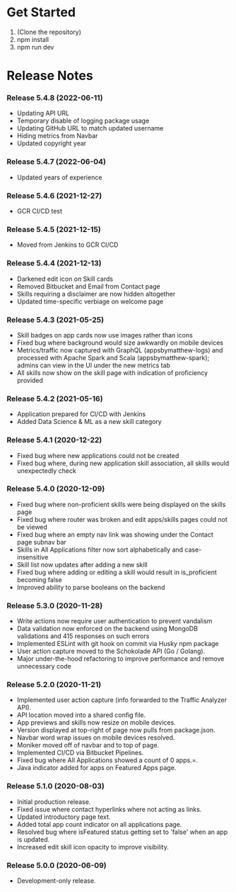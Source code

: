 # Get Started

1. (Clone the repository) 
2. npm install
3. npm run dev

# Release Notes

### Release 5.4.8 (2022-06-11)

- Updating API URL
- Temporary disable of logging package usage
- Updating GitHub URL to match updated username
- Hiding metrics from Navbar
- Updated copyright year

### Release 5.4.7 (2022-06-04)

- Updated years of experience

### Release 5.4.6 (2021-12-27)

- GCR CI/CD test

### Release 5.4.5 (2021-12-15)

- Moved from Jenkins to GCR CI/CD

### Release 5.4.4 (2021-12-13)

- Darkened edit icon on Skill cards
- Removed Bitbucket and Email from Contact page
- Skills requiring a disclaimer are now hidden altogether
- Updated time-specific verbiage on welcome page

### Release 5.4.3 (2021-05-25)

- Skill badges on app cards now use images rather than icons
- Fixed bug where background would size awkwardly on mobile devices
- Metrics/traffic now captured with GraphQL (appsbymatthew-logs) and processed with Apache Spark and Scala (appsbymatthew-spark); admins can view in the UI under the new metrics tab
- All skills now show on the skill page with indication of proficiency provided

### Release 5.4.2 (2021-05-16)

- Application prepared for CI/CD with Jenkins
- Added Data Science & ML as a new skill category

### Release 5.4.1 (2020-12-22)

- Fixed bug where new applications could not be created
- Fixed bug where, during new application skill association, all skills would unexpectedly check

### Release 5.4.0 (2020-12-09)

- Fixed bug where non-proficient skills were being displayed on the skills page
- Fixed bug where router was broken and edit apps/skills pages could not be viewed
- Fixed bug where an empty nav link was showing under the Contact page subnav bar
- Skills in All Applications filter now sort alphabetically and case-insensitive
- Skill list now updates after adding a new skill
- Fixed bug where adding or editing a skill would result in is_proficient becoming false
- Improved ability to parse booleans on the backend

### Release 5.3.0 (2020-11-28)

- Write actions now require user authentication to prevent vandalism
- Data validation now enforced on the backend using MongoDB validations and 415 responses on such errors
- Implemented ESLint with git hook on commit via Husky npm package
- User action capture moved to the Schokolade API (Go / Golang).
- Major under-the-hood refactoring to improve performance and remove unnecessary code

### Release 5.2.0 (2020-11-21)

- Implemented user action capture (info forwarded to the Traffic Analyzer API).
- API location moved into a shared config file.
- App previews and skills now resize on mobile devices.
- Version displayed at top-right of page now pulls from package.json.
- Navbar word wrap issues on mobile devices resolved.
- Moniker moved off of navbar and to top of page.
- Implemented CI/CD via Bitbucket Pipelines.
- Fixed bug where All Applications showed a count of 0 apps.=.
- Java indicator added for apps on Featured Apps page.

### Release 5.1.0 (2020-08-03)

- Initial production release.
- Fixed issue where contact hyperlinks where not acting as links.
- Updated introductory page text.
- Added total app count indicator on all applications page.
- Resolved bug where isFeatured status getting set to 'false' when an app is updated.
- Increased edit skill icon opacity to improve visibility.

### Release 5.0.0 (2020-06-09)

- Development-only release.

